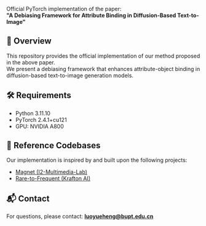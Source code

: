 Official PyTorch implementation of the paper:  
**"A Debiasing Framework for Attribute Binding in Diffusion-Based Text-to-Image"**

## 📖 Overview

This repository provides the official implementation of our method proposed in the above paper.  
We present a debiasing framework that enhances attribute-object binding in diffusion-based text-to-image generation models.

## 🛠️ Requirements

- Python 3.11.10  
- PyTorch 2.4.1+cu121  
- GPU: NVIDIA A800 

## 🔗 Reference Codebases

Our implementation is inspired by and built upon the following projects:

- [Magnet (I2-Multimedia-Lab)](https://github.com/I2-Multimedia-Lab/Magnet)  
- [Rare-to-Frequent (Krafton AI)](https://github.com/krafton-ai/Rare-to-Frequent)


## 📬 Contact

For questions, please contact: **luoyueheng@bupt.edu.cn**


